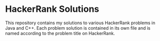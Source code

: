 # HackerRank Solutions

This repository contains my solutions to various HackerRank problems in Java and C++. Each problem solution is contained in its own file and is named according to the problem title on HackerRank.


